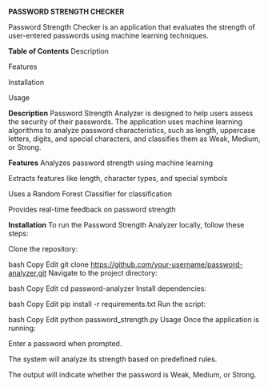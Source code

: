 **PASSWORD STRENGTH CHECKER**

Password Strength Checker is an application that evaluates the strength of user-entered passwords using machine learning techniques.

**Table of Contents**
Description

Features

Installation

Usage

**Description**
Password Strength Analyzer is designed to help users assess the security of their passwords. The application uses machine learning algorithms to analyze password characteristics, such as length, uppercase letters, digits, and special characters, and classifies them as Weak, Medium, or Strong.

**Features**
Analyzes password strength using machine learning

Extracts features like length, character types, and special symbols

Uses a Random Forest Classifier for classification

Provides real-time feedback on password strength

**Installation**
To run the Password Strength Analyzer locally, follow these steps:

Clone the repository:

bash
Copy
Edit
git clone https://github.com/your-username/password-analyzer.git
Navigate to the project directory:

bash
Copy
Edit
cd password-analyzer
Install dependencies:

bash
Copy
Edit
pip install -r requirements.txt
Run the script:

bash
Copy
Edit
python password_strength.py
Usage
Once the application is running:

Enter a password when prompted.

The system will analyze its strength based on predefined rules.

The output will indicate whether the password is Weak, Medium, or Strong.
